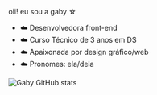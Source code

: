 oii! eu sou a gaby ☆ 


- ☁️ Desenvolvedora front-end
- ☁️ Curso Técnico de 3 anos em DS
- ☁️ Apaixonada por design gráfico/web 
- ☁️ Pronomes: ela/dela 

![Gaby GitHub stats](https://github-readme-stats.vercel.app/api?username=gabryvic&show_icons=true&theme=dark)
